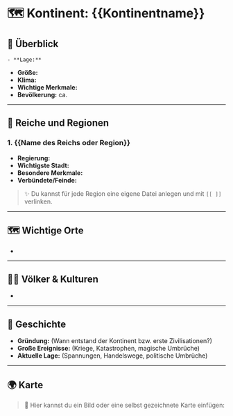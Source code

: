 # 🗺️ Kontinent: {{Kontinentname}}

## 🧭 Überblick
	- **Lage:** 
- **Größe:** 
- **Klima:** 
- **Wichtige Merkmale:** 
- **Bevölkerung:** ca.

---

## 🏰 Reiche und Regionen
### 1. {{Name des Reichs oder Region}}
- **Regierung:**
- **Wichtigste Stadt:** 
- **Besondere Merkmale:**
- **Verbündete/Feinde:** 

> ✨ Du kannst für jede Region eine eigene Datei anlegen und mit `[[ ]]` verlinken.

---

## 🗺️ Wichtige Orte
- 

---

## 🧝‍♂️ Völker & Kulturen
- 

---

## 📜 Geschichte
- **Gründung:** (Wann entstand der Kontinent bzw. erste Zivilisationen?)
- **Große Ereignisse:** (Kriege, Katastrophen, magische Umbrüche)
- **Aktuelle Lage:** (Spannungen, Handelswege, politische Umbrüche)

---

## 🌍 Karte
> 📎 Hier kannst du ein Bild oder eine selbst gezeichnete Karte einfügen:
